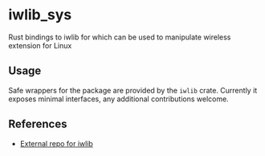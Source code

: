 # iwlib_sys

Rust bindings to iwlib for which can be used to manipulate wireless
extension for Linux

## Usage

Safe wrappers for the package are provided by the `iwlib`
crate. Currently it exposes minimal interfaces, any additional
contributions welcome.

## References

- [External repo for iwlib](https://github.com/HewlettPackard/wireless-tools/tree/master/wireless_tools)
